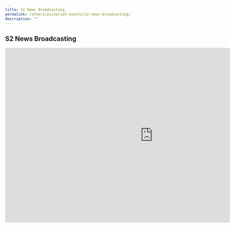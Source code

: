 ```yaml
---
title: S2 News Broadcasting
permalink: /others/pictorial-events/s2-news-broadcasting/
description: ""
---
```

## S2 News Broadcasting

<iframe allowfullscreen="true" height="569" width="960" frameborder="0" src="https://docs.google.com/presentation/d/e/2PACX-1vSUJJvF7dQIOpVGHASGLrI2AWXu055vMr7LTjaqMFY6tpuuVLx7aMvEgl-tih13rbHPdfG_9WnEVWP4/embed?start=true&amp;loop=true&amp;delayms=3000"></iframe>